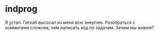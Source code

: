 # indprog
Я устал. Гитхаб высосал из меня всю энергию. Разобраться с коммитами сложнее, чем написать код по задачам. Зачем мы живем?
